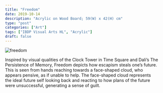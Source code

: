```yaml
---
title: "Freedom"
date: 2019-10-14
description: "Acrylic on Wood Board; 59(W) x 42(H) cm"
type: "post"
categories: ["Art"]
tags: ["IBDP Visual Arts HL", "Acrylic"]
draft: false
---
```


![freedom](/images/post/freedom.jpg)

Inspired by visual qualities of the Clock Tower in Time Square and Dali’s The Persistence of Memory, Freedom depicts how escapism steals one’s future. This is seen from hands reaching towards a face-shaped cloud, who appears pensive, as if unable to help. The face-shaped cloud represents the ideal future self looking back and reacting to how plans of the future were unsuccessful, generating a sense of guilt.
